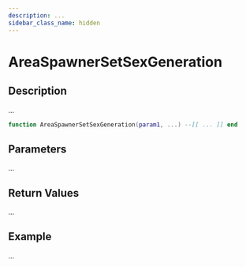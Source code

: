 ```yaml
---
description: ...
sidebar_class_name: hidden
---
```


# AreaSpawnerSetSexGeneration

## Description

...

```lua
function AreaSpawnerSetSexGeneration(param1, ...) --[[ ... ]] end
```

## Parameters

...

## Return Values

...

## Example

...

